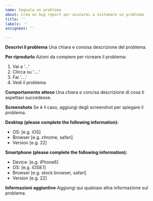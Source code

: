 ```yaml
---
name: Segnala un problema
about: Crea un bug report per aiutarmi a sistemare un problema
title: ''
labels: ''
assignees: ''

---
```


**Descrivi il problema**
Una chiara e consisa descrizione del problema.

**Per riprodurlo**
Azioni da compiere per ricreare il problema:
1. Vai a '...'
2. Clicca su '....'
3. Fai '....'
4. Vedi il problema

**Comportamento atteso**
Una chiara e concisa descrizione di cosa ti aspettavi succedesse.

**Screenshots**
Se è il caso, aggiungi degli screenshot per spiegare il problema.

**Desktop (please complete the following information):**
 - OS: [e.g. iOS]
 - Browser [e.g. chrome, safari]
 - Version [e.g. 22]

**Smartphone (please complete the following information):**
 - Device: [e.g. iPhone6]
 - OS: [e.g. iOS8.1]
 - Browser [e.g. stock browser, safari]
 - Version [e.g. 22]

**Informazioni aggiuntive**
Aggiungi qui qualsiasi altra informazione sul problema.

